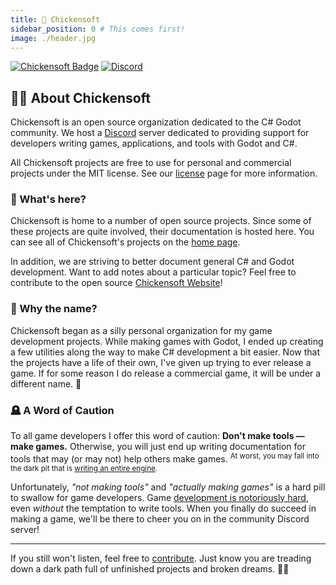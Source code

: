 ```yaml
---
title: 🐣 Chickensoft
sidebar_position: 0 # This comes first!
image: ./header.jpg
---
```


[![Chickensoft Badge][chickensoft-badge]][chickensoft-website] [![Discord][discord-badge]][discord]

## 👩‍🏫 About Chickensoft

Chickensoft is an open source organization dedicated to the C# Godot community. We host a [Discord] server dedicated to providing support for developers writing games, applications, and tools with Godot and C#.

All Chickensoft projects are free to use for personal and commercial projects under the MIT license. See our [license] page for more information.

### 📖 What's here?

Chickensoft is home to a number of open source projects. Since some of these projects are quite involved, their documentation is hosted here. You can see all of Chickensoft's projects on the [home page](/).

In addition, we are striving to better document general C# and Godot development. Want to add notes about a particular topic? Feel free to contribute to the open source [Chickensoft Website][website-repo]!

### 🐤 Why the name?

Chickensoft began as a silly personal organization for my game development projects. While making games with Godot, I ended up creating a few utilities along the way to make C# development a bit easier. Now that the projects have a life of their own, I've given up trying to ever release a game. If for some reason I do release a commercial game, it will be under a different name. 🥲

### 🪦 A Word of Caution

To all game developers I offer this word of caution: **Don't make tools — make games.** Otherwise, you will just end up writing documentation for tools that may (or may not) help others make games. <sup>At worst, you may fall into the dark pit that is [writing an entire engine][not-invented-here].</sup>

Unfortunately, _"not making tools"_ and _"actually making games"_ is a hard pill to swallow for game developers. Game [development is notoriously hard][game-development-hard], even _without_ the temptation to write tools. When you finally do succeed in making a game, we'll be there to cheer you on in the community Discord server!

---

If you still won't listen, feel free to [contribute][org]. Just know you are treading down a dark path full of unfinished projects and broken dreams. 😶‍🌫️

[chickensoft-badge]: https://chickensoft.games/images/chickensoft/chickensoft_badge.svg
[chickensoft-website]: https://chickensoft.games
[discord-badge]: https://img.shields.io/badge/Chickensoft%20Discord-%237289DA.svg?style=flat&logo=discord&logoColor=white
[discord]: https://discord.gg/gSjaPgMmYW
[license]: /license
[website-repo]: https://github.com/chickensoft-games/chickensoft_site/
[org]: https://github.com/chickensoft-games
[not-invented-here]: https://en.wikipedia.org/wiki/Not_invented_here
[game-development-hard]: https://new.pythonforengineers.com/blog/the-harsh-truth/
